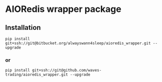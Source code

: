 # AIORedis wrapper package

## Installation
`pip install git+ssh://git@bitbucket.org/alwayswann4sleep/aioredis_wrapper.git --upgrade`

### or
`pip install git+ssh://git@github.com/waves-trading/aioredis_wrapper.git --upgrade`